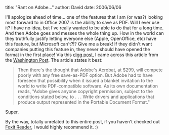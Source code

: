 
title: "Rant on Adobe..."
author: David
date: 2006/06/06

I'll apologize ahead of time... one of the features that I am (or was?) looking most forward to in Office 2007 is the ability to save as PDF. Will I ever use it? I have no idea, but I've really wanted to be able to do that for a long time. And then Adobe goes and messes the whole thing up. How in the world can they truthfully justify letting everyone else (Apple, OpenOffice, etc) have this feature, but Microsoft can't?!? Give me a break! If they didn't want companies putting this feature in, they never should have opened the format in the first place! Via this [digg post](http://digg.com/software/Why_the_Adobe_and_Microsoft_Deal_Fell_Through), I came across this article from the [Washington Post](http://www.washingtonpost.com/wp-dyn/content/article/2006/06/05/AR2006060501315.html?nav=rss_technology). The article states it best:

> Then there's the thought that Adobe's Acrobat, at $299, will compete poorly with any free save-as-PDF option. But Adobe had to have foreseen that possibility when it issued a blanket invitation to the world to write PDF-compatible software. As its own documentation reads, "Adobe gives anyone copyright permission, subject to the conditions stated below, to . . . Write drivers and applications that produce output represented in the Portable Document Format."

Super.

By the way, totally unrelated to this entire post, if you haven't checked out [Foxit Reader](http://www.foxitsoftware.com/pdf/rd_intro.php), I would highly recommend it. :)
